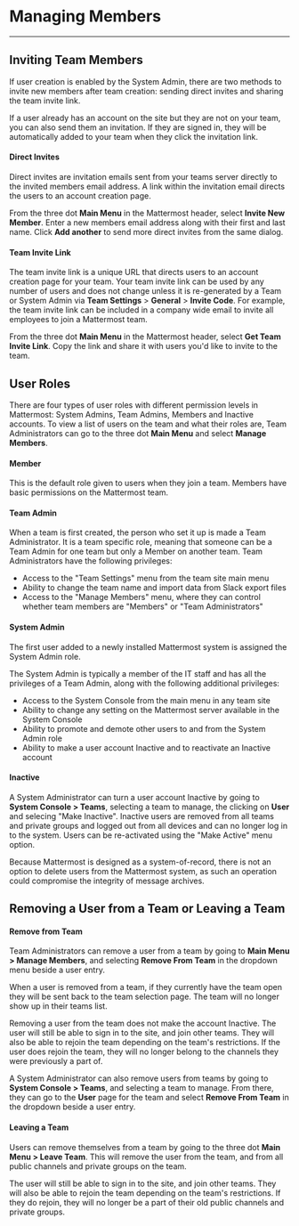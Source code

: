 # Managing Members  
___

## Inviting Team Members

If user creation is enabled by the System Admin, there are two methods to invite new members after team creation: sending direct invites and sharing the team invite link.

If a user already has an account on the site but they are not on your team, you can also send them an invitation. If they are signed in, they will be automatically added to your team when they click the invitation link.

#### Direct Invites  

Direct invites are invitation emails sent from your teams server directly to the invited members email address. A link within the invitation email directs the users to an account creation page.

From the three dot **Main Menu** in the Mattermost header, select **Invite New Member**. Enter a new members email address along with their first and last name. Click **Add another** to send more direct invites from the same dialog.

#### Team Invite Link  

The team invite link is a unique URL that directs users to an account creation page for your team. Your team invite link can be used by any number of users and does not change unless it is re-generated by a Team or System Admin via **Team Settings** > **General** > **Invite Code**. For example, the team invite link can be included in a company wide email to invite all employees to join a Mattermost team.

From the three dot **Main Menu** in the Mattermost header, select **Get Team Invite Link**. Copy the link and share it with users you'd like to invite to the team.

## User Roles  

There are four types of user roles with different permission levels in Mattermost: System Admins, Team Admins, Members and Inactive accounts. To view a list of users on the team and what their roles are, Team Administrators can go to the three dot **Main Menu** and select **Manage Members**.  

#### Member 

This is the default role given to users when they join a team. Members have basic permissions on the Mattermost team.

#### Team Admin 

When a team is first created, the person who set it up is made a Team Administrator. It is a team specific role, meaning that someone can be a Team Admin for one team but only a Member on another team. Team Administrators have the following privileges: 

- Access to the "Team Settings" menu from the team site main menu
- Ability to change the team name and import data from Slack export files
- Access to the "Manage Members" menu, where they can control whether team members are "Members" or "Team Administrators" 

#### System Admin

The first user added to a newly installed Mattermost system is assigned the System Admin role.

The System Admin is typically a member of the IT staff and has all the privileges of a Team Admin, along with the following additional privileges: 

- Access to the System Console from the main menu in any team site
- Ability to change any setting on the Mattermost server available in the System Console
- Ability to promote and demote other users to and from the System Admin role
- Ability to make a user account Inactive and to reactivate an Inactive account

#### Inactive 

A System Administrator can turn a user account Inactive by going to **System Console > Teams**, selecting a team to manage, the clicking on **User** and selecing "Make Inactive". Inactive users are removed from all teams and private groups and logged out from all devices and can no longer log in to the system. Users can be re-activated using the "Make Active" menu option. 

Because Mattermost is designed as a system-of-record, there is not an option to delete users from the Mattermost system, as such an operation could compromise the integrity of message archives. 

## Removing a User from a Team or Leaving a Team

#### Remove from Team

Team Administrators can remove a user from a team by going to **Main Menu > Manage Members**, and selecting **Remove From Team** in the dropdown menu beside a user entry. 

When a user is removed from a team, if they currently have the team open they will be sent back to the team selection page. The team will no longer show up in their teams list. 

Removing a user from the team does not make the account Inactive. The user will still be able to sign in to the site, and join other teams. They will also be able to rejoin the team depending on the team's restrictions. If the user does rejoin the team, they will no longer belong to the channels they were previously a part of. 

A System Administrator can also remove users from teams by going to **System Console > Teams**, and selecting a team to manage. From there, they can go to the **User** page for the team and select **Remove From Team** in the dropdown beside a user entry. 

#### Leaving a Team

Users can remove themselves from a team by going to the three dot **Main Menu > Leave Team**. This will remove the user from the team, and from all public channels and private groups on the team. 

The user will still be able to sign in to the site, and join other teams. They will also be able to rejoin the team depending on the team's restrictions. If they do rejoin, they will no longer be a part of their old public channels and private groups. 
